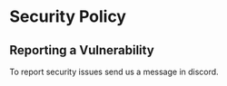# Security Policy

## Reporting a Vulnerability

To report security issues send us a message in discord.
